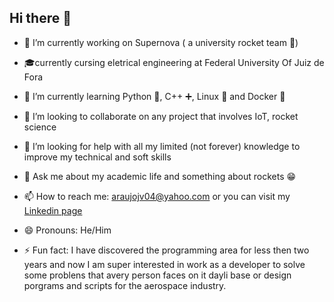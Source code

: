 ## Hi there 👋

<!--
**Lirovsk/Lirovsk** is a ✨ _special_ ✨ repository because its `README.md` (this file) appears on your GitHub profile.

Here are some ideas to get you started:-->

- 🔭 I’m currently working on Supernova ( a university rocket team 🚀)
- 🎓currently cursing eletrical engineering at Federal University Of Juiz de Fora
- 🌱 I’m currently learning Python 🐍, C++ ➕, Linux 🐧 and Docker 🐋
- 👯 I’m looking to collaborate on any project that involves IoT, rocket science 
- 🤔 I’m looking for help with all my limited (not forever) knowledge to improve my technical and soft skills
- 💬 Ask me about my academic life and something about rockets 😁
- 📫 How to reach me: [araujojv04@yahoo.com](mailto:araujojv04@yahoo.com) or you can visit my [Linkedin page](https://www.linkedin.com/in/joão-vítor-lira-9ab96b2ab)

- 😄 Pronouns: He/Him
- ⚡ Fun fact: I have discovered the programming area for less then two years and now I am super interested in work as a developer to solve some problens that avery person faces on it dayli base or design porgrams and scripts for the aerospace industry.

